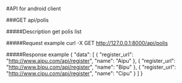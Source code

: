 #API for android client

###GET api/polis

#####Description
get polis list

#####Request example
	curl -X GET http://127.0.0.1:8000/api/polis

#####Response example
	{
        "data": [
            {
                "register_url": "http://www.aipu.com/api/register",
                "name": "Aipu"
            },
            {
                "register_url": "http://www.bipu.com/api/register",
                "name": "Bipu"
            },
            {
                "register_url": "http://www.cipu.com/api/register",
                "name": "Cipu"
            }
        ]
    }
